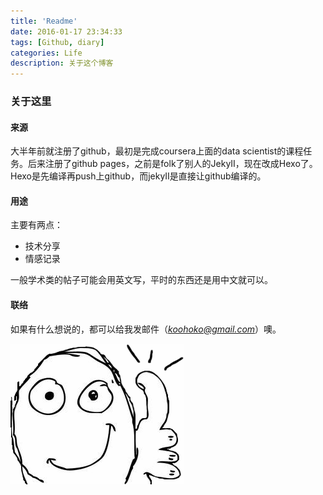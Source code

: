 ```yaml
---
title: 'Readme'
date: 2016-01-17 23:34:33
tags: [Github, diary]
categories: Life
description: 关于这个博客
---
```

### 关于这里

#### 来源
大半年前就注册了github，最初是完成coursera上面的data scientist的课程任务。后来注册了github pages，之前是folk了别人的JekyII，现在改成Hexo了。Hexo是先编译再push上github，而jekyII是直接让github编译的。

#### 用途
主要有两点：
- 技术分享
- 情感记录

一般学术类的帖子可能会用英文写，平时的东西还是用中文就可以。

#### 联络
如果有什么想说的，都可以给我发邮件（*<koohoko@gmail.com>*）噢。

![](images/1.png)

